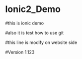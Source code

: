 # Ionic2_Demo

#this is ionic demo

#also it is test how to use git

#this line is modify on website side

#Version 1.123
